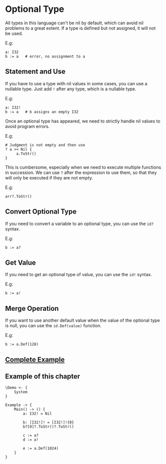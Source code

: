 # Optional Type
All types in this language can't be nil by default, which can avoid nil problems to a great extent.
If a type is defined but not assigned, it will not be used.

E.g:
```
a: I32
b := a   # error, no assignment to a
```

## Statement and Use

If you have to use a type with nil values in some cases, you can use a nullable type.
Just add `!` after any type, which is a nullable type.

E.g:
```
a: I32!
b := a   # b assigns an empty I32
```

Once an optional type has appeared, we need to strictly handle nil values to avoid program errors.

E.g:
```
# Judgment is not empty and then use
? a >< Nil {
     a.ToStr()
}
```

This is cumbersome, especially when we need to execute multiple functions in succession.
We can use `?` after the expression to use them, so that they will only be executed if they are not empty.

E.g:
```
arr?.ToStr()
```

## Convert Optional Type
If you need to convert a variable to an optional type, you can use the `id?` syntax.

E.g:
```
b := a?
```
## Get Value
If you need to get an optional type of value, you can use the `id!` syntax.

E.g:
```
b := a!
```
## Merge Operation
If you want to use another default value when the value of the optional type is null, you can use the `id.Def(value)` function.

E.g:
```
b := a.Def(128)
```

## [Complete Example](../example.xs)

## Example of this chapter
```
\Demo <- {
    System
}

Example -> {
    Main() -> () {
        a: I32! = Nil

        b: [I32!]! = [I32!]!{0}
        b?[0]?.ToStr()?.ToStr()

        c := a?
        d := a!

        e := a.Def(1024)
    }
}
```